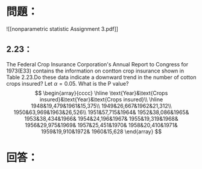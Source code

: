 # 問題：
![[nonparametric statistic Assignment 3.pdf]]
## 2.23：
The Federal Crop Insurance Corporation's Annual Report to Congress for 1973(E33) contains the information on contton crop insurance shown in Table 2.23.Do these data indicate a downward trend in the number of cotton crops insured? Let $\alpha=0.05$. What is the P value?
$$
\begin{array}{cccc}
\hline
\text{Year}&\text{Crops insured}&\text{Year}&\text{Crops insured}\\
\hline
1948&19,479&1961&15,375\\
1949&26,667&1962&21,312\\
1950&63,969&1963&26,526\\
1951&57,715&1964&
1952&38,086&1965&
1953&38,434&1966&
1954&24,196&1967&
1955&19,319&1968&
1956&29,975&1969&
1957&25,451&1970&
1958&20,410&1971&
1959&19,910&1972&
1960&15,628
\end{array}
$$
# 回答：